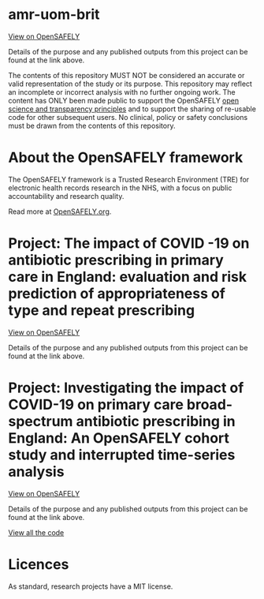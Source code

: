 # amr-uom-brit

[View on OpenSAFELY](https://jobs.opensafely.org/university-of-manchester/brit-antibiotic-research/)

Details of the purpose and any published outputs from this project can be found at the link above.

The contents of this repository MUST NOT be considered an accurate or valid representation of the study or its purpose. 
This repository may reflect an incomplete or incorrect analysis with no further ongoing work.
The content has ONLY been made public to support the OpenSAFELY [open science and transparency principles](https://www.opensafely.org/about/#contributing-to-best-practice-around-open-science) and to support the sharing of re-usable code for other subsequent users.
No clinical, policy or safety conclusions must be drawn from the contents of this repository.

# About the OpenSAFELY framework

The OpenSAFELY framework is a Trusted Research Environment (TRE) for electronic
health records research in the NHS, with a focus on public accountability and
research quality.

Read more at [OpenSAFELY.org](https://opensafely.org).

# Project: The impact of COVID -19 on antibiotic prescribing in primary care in England: evaluation and risk prediction of appropriateness of type and repeat prescribing

[View on OpenSAFELY](https://jobs.opensafely.org/university-of-manchester/brit-antibiotic-research/service_eval_work/)

Details of the purpose and any published outputs from this project can be found at the link above.

# Project: Investigating the impact of COVID-19 on primary care broad-spectrum antibiotic prescribing in England: An OpenSAFELY cohort study and interrupted time-series analysis

[View on OpenSAFELY](https://jobs.opensafely.org/university-of-manchester/brit-antibiotic-research/broad-spectrum-its/)

Details of the purpose and any published outputs from this project can be found at the link above.

[View all the code](https://github.com/opensafely/amr-uom-brit/tree/broad_ITS)

# Licences
As standard, research projects have a MIT license. 
